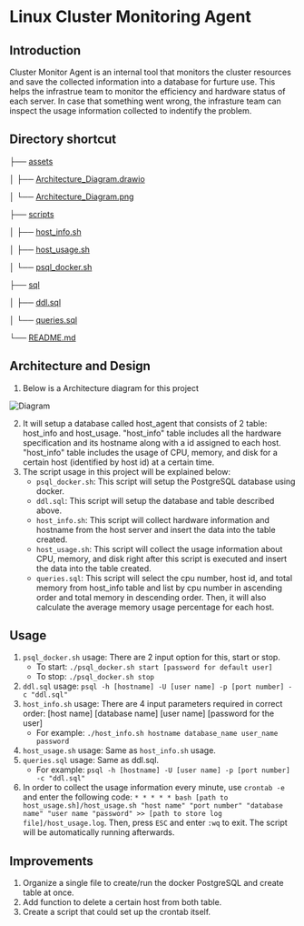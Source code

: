 # Linux Cluster Monitoring Agent

## Introduction
Cluster Monitor Agent is an internal tool that monitors the cluster resources and save the collected information into a database for furture use. This helps the infrastrue team to monitor the efficiency and hardware status of each server. In case that something went wrong, the infrasture team can inspect the usage information collected to indentify the problem.

## Directory shortcut
├── [assets](../linux_sql/assets)

│   ├── [Architecture_Diagram.drawio](../linux_sql/assets/Architecture_Diagram.drawio)

│   └── [Architecture_Diagram.png](../linux_sql/assets/Architecture_Diagram.png)

├── [scripts](../linux_sql/scripts)

│   ├── [host_info.sh](../linux_sql/scripts/host_info.sh)

│   ├── [host_usage.sh](../linux_sql/scripts/host_usage.sh)

│   └── [psql_docker.sh](../linux_sql/scripts/psql_docker.sh)

├── [sql](../linux_sql/sql)

│   ├── [ddl.sql](../linux_sql/sql/ddl.sql)

│   └── [queries.sql](../linux_sql/sql/queries.sql)

└── [README.md](../linux_sql/README.md)

## Architecture and Design 
1) Below is a Architecture diagram for this project 

![Diagram](https://github.com/jarvisgroup/jarvis_data_eng_zongpeng/blob/feature/Architecture/linux_sql/assets/Architecture_Diagram.png)

2) It will setup a database called host_agent that consists of 2 table: host_info and host_usage. "host_info" table includes all the hardware specification and its hostname along with a id assigned to each host. "host_info" table includes the usage of CPU, memory, and disk for a certain host (identified by host id) at a certain time.
3) The script usage in this project will be explained below:
	* `psql_docker.sh`: This script will setup the PostgreSQL database using docker.
	* `ddl.sql`: This script will setup the database and table described above.
	* `host_info.sh`: This script will collect hardware information and hostname from the host server and insert the data into the table created.
	* `host_usage.sh`: This script will collect the usage information about CPU, memory, and disk right after this script is executed and insert the data into the table created.
	* `queries.sql`: This script will select the cpu number, host id, and total memory from host_info table and list by cpu number in ascending order and total memory in descending order. Then, it will also calculate the average memory usage percentage for each host.

## Usage 
1) `psql_docker.sh` usage: There are 2 input option for this, start or stop. 
	* To start: `./psql_docker.sh start [password for default user]`
	* To stop: `./psql_docker.sh stop`
2) `ddl.sql` usage: `psql -h [hostname] -U [user name] -p [port number] -c "ddl.sql"`
3) `host_info.sh` usage: There are 4 input parameters required in correct order: [host name] [database name] [user name] [password for the user]
	* For example: `./host_info.sh hostname database_name user_name password`
4) `host_usage.sh` usage: Same as `host_info.sh` usage.
5) `queries.sql` usage: Same as ddl.sql.
	* For example: `psql -h [hostname] -U [user name] -p [port number] -c "ddl.sql"`
6) In order to collect the usage information every minute, use `crontab -e` and enter the following code:
		```* * * * * bash [path to host_usage.sh]/host_usage.sh "host name" "port number" "database name" "user name "password" >> [path to store log file]/host_usage.log```.
		Then, press `ESC` and enter `:wq` to exit. The script will be automatically running afterwards.

## Improvements 
1) Organize a single file to create/run the docker PostgreSQL and create table at once.
2) Add function to delete a certain host from both table.
3) Create a script that could set up the crontab itself.

